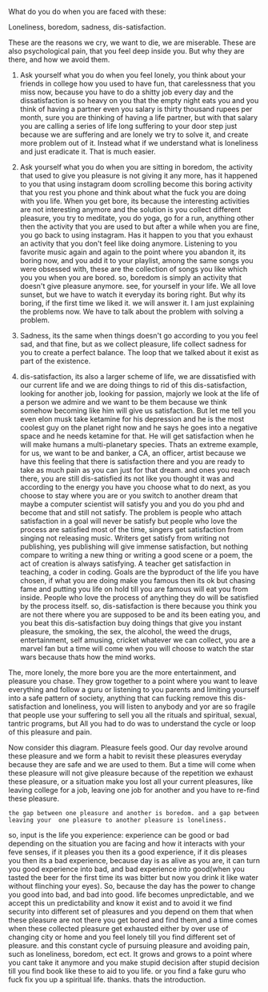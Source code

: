 What do you do when you are faced with these:

Loneliness, boredom, sadness, dis-satisfaction.

These are the reasons we cry, we want to die, we are miserable. These are also  psychological pain, that you feel deep inside you. But why they are there, and how we avoid them.

1. Ask yourself what you do when you feel lonely, you think about your friends in college how you used to have fun, that carelessness that you miss now, because you have to do a shitty job every day and the dissatisfaction is so heavy on you that the empty night eats you and you think of having a partner even you salary is thirty thousand rupees per month, sure you are thinking of having a life partner, but with that salary you are calling a series of life long suffering to your door step just because we are suffering and are lonely we try to solve it, and create more problem out of it. Instead what if we understand what is loneliness and just eradicate it. That is much easier.

2. Ask yourself what you do when you are sitting in boredom, the activity that used to give you pleasure is not giving it any more, has it happened to you that using instagram doom scrolling become this boring activity that you rest you phone and think about what the fuck you are doing with you life. When you get bore, its because the interesting activities are not interesting anymore and the solution is you collect different pleasure, you try to meditate, you do yoga, go for a run, anything other then the activity that you are used to but after a while when you are fine, you go back to using instagram. Has it happen to you that you exhaust an activity that you don't feel like doing anymore. Listening to you favorite music again and again to the point where you abandon it, its boring now, and you add it to your playlist, among the same songs you were obsessed with, these are the collection of songs you like which you you when you are bored.
so, boredom is simply an activity that doesn't give pleasure anymore. see, for yourself in your life. We all love sunset, but we have to watch it everyday its boring right. But why its boring, if the first time we liked it. we will answer it. I am just explaining the problems now. We have to talk about the problem with solving a problem.

3. Sadness, its the same when things doesn't go according to you you feel sad, and that fine, but as we collect pleasure, life collect sadness for you to create a perfect balance. The loop that we talked about it exist as part of the existence.

4. dis-satisfaction, its also a larger scheme of life, we are dissatisfied with our current life and we are doing things to rid of this dis-satisfaction, looking for another job, looking for passion, majorly we look at the life of a person we admire and we want to be them because we think somehow becoming like him will give us satisfaction. But let me tell you even elon musk take ketamine for his depression and he is the most coolest guy on the planet right now and he says he goes into a negative space and he needs ketamine for that. He will get satisfaction when he will make humans a multi-planetary species. Thats an extreme example, for us, we want to be and banker, a CA, an officer, artist because we have this feeling that there is satisfaction there and you are ready to take as much pain as you can just for that dream. and ones you reach there, you are still dis-satisfied its not like you thought it was and according to the energy you have you choose what to do next, as you choose to stay where you are or you switch to another dream that maybe a computer scientist will satisfy you and you do you phd and become that and still not satisfy. The problem is people who attach satisfaction in a goal will never be satisfy but people who love the process are satisfied most of the time, singers get satisfaction from singing not releasing music. Writers get satisfy from writing not publishing, yes publishing will give immense satisfaction, but nothing compare to writing a new thing or writing a good scene or a poem, the act of creation is always satisfying. A teacher get satisfaction in teaching, a coder in coding. Goals are the byproduct of the life you have chosen, if what you are doing make you famous then its ok but chasing fame and putting you life on hold till you are famous will eat you from inside. People who love the process of anything they do will be satisfied by the process itself.
so, dis-satisfaction is there because you think you are not there where you are supposed to be and its been eating you, and you beat this dis-satisfaction buy doing things that give you instant pleasure, the smoking, the sex, the alcohol, the weed the drugs, entertainment, self amusing, cricket whatever we can collect, you are a marvel fan but a time will come when you will choose to watch the star wars because thats how the mind works.

The, more lonely, the more bore you are the more entertainment, and pleasure you chase. They grow together to a point where you want to leave everything and follow a guru or listening to you parents and limiting yourself into a safe pattern of society, anything that can fucking remove this dis-satisfaction and loneliness, you will listen to anybody and yor are so fragile that people use your suffering to sell you all the rituals and spiritual, sexual, tantric programs, but All you had to do was to understand the cycle or loop of this pleasure and pain.

Now consider this diagram.
Pleasure feels good. Our day revolve around these pleasure and we form a habit to revisit these pleasures everyday because they are safe and we are used to them. But a time will come when these pleasure will not give pleasure because of the repetition we exhaust these pleasure, or a situation make you lost all your current pleasures, like leaving college for a job, leaving one job for another and you have to re-find these pleasure.

`the gap between one pleasure and another is boredom. and a gap between leaving your  one pleasure to another pleasure is loneliness.`

so, input is the life you experience: experience can be good or bad depending on the situation you are facing and how it interacts with your feve senses, if it pleases you then its a good experience, if it dis pleases you then its a bad experience, because day is as alive as you are, it can turn you good experience into bad, and bad experience into good(when you tasted the beer for the first time its was bitter but now you drink it like water without flinching your eyes).
So, because the day has the power to change you good into bad, and bad into good. life becomes unpredictable, and we accept this un predictability and know it exist and to avoid it we find security into different set of pleasures and you depend on them that when these pleasure are not there you get bored and find them,and a time comes when these collected pleasure get exhausted either by over use of changing city or home and you feel lonely till you find different set of pleasure. 
and this constant cycle of pursuing pleasure and avoiding pain, such as loneliness, boredom, ect ect. It grows and grows to a point where you cant take it anymore and you make stupid decision after stupid decision till you find book like these to aid to you life. or you find a fake guru who fuck fix you up a spiritual life. thanks. thats the introduction.


 